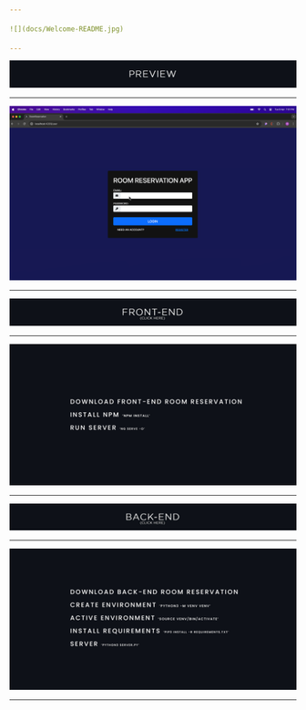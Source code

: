 ```yaml
---

![](docs/Welcome-README.jpg)

---
```


![](docs/Preview-README.jpg)

---

![](docs/ROOM-README.gif)

---

[![](docs/FrontEnd-README.jpg)](https://github.com/AndreyHerrera/ANGULAR-ROOM-RESERVATION-APP)

---

![](docs/TextFrontEnd-README.jpg)

---

[![](docs/BackEnd-README.jpg)](https://github.com/AndreyHerrera/FLASK-ROOM-RESERVATION-APP)

---

![](docs/TextBackEnd-README.jpg)

---
